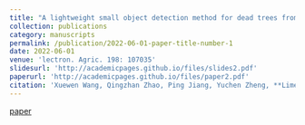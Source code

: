```yaml
---
title: "A lightweight small object detection method for dead trees from shelter forest."
collection: publications
category: manuscripts
permalink: /publication/2022-06-01-paper-title-number-1
date: 2022-06-01
venue: 'lectron. Agric. 198: 107035'
slidesurl: 'http://academicpages.github.io/files/slides2.pdf'
paperurl: 'http://academicpages.github.io/files/paper2.pdf'
citation: 'Xuewen Wang, Qingzhan Zhao, Ping Jiang, Yuchen Zheng, **Limengzi Yuan**, Panli Yuan. Equally contributed'
---
```

[paper](https://www.baidu.com)
